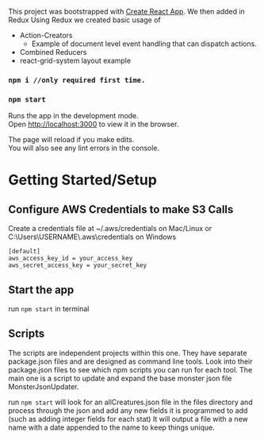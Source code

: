 This project was bootstrapped with [Create React App](https://github.com/facebookincubator/create-react-app).
We then added in Redux
Using Redux we created basic usage of
- Action-Creators
  - Example of document level event handling that can dispatch actions.
- Combined Reducers
- react-grid-system layout example

### `npm i //only required first time.`
### `npm start`

Runs the app in the development mode.<br>
Open [http://localhost:3000](http://localhost:3000) to view it in the browser.

The page will reload if you make edits.<br>
You will also see any lint errors in the console.

# Getting Started/Setup

## Configure AWS Credentials to make S3 Calls

Create a credentials file at ~/.aws/credentials on Mac/Linux or C:\Users\USERNAME\\.aws\credentials on Windows

```
[default]
aws_access_key_id = your_access_key
aws_secret_access_key = your_secret_key
```

## Start the app
run `npm start` in terminal


## Scripts
The scripts are independent projects within this one. They have separate package.json files and are designed as command line tools. Look into their package.json files to see which npm scripts you can run for each tool. The main one is a script to update and expand the base monster json file MonsterJsonUpdater.

run `npm start` will look for an allCreatures.json file in the files directory and process through the json and add any new fields it is programmed to add (such as adding integer fields for each stat) It will output a file with a new name with a date appended to the name to keep things unique. 





